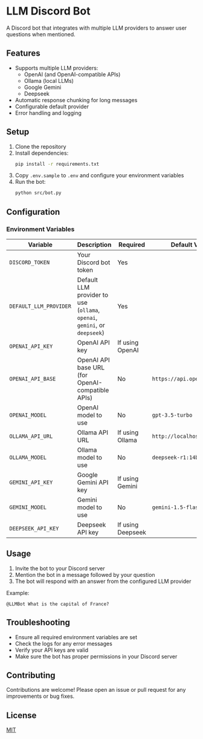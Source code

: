 # LLM Discord Bot

A Discord bot that integrates with multiple LLM providers to answer user questions when mentioned.

## Features

- Supports multiple LLM providers:
  - OpenAI (and OpenAI-compatible APIs)
  - Ollama (local LLMs)
  - Google Gemini
  - Deepseek
- Automatic response chunking for long messages
- Configurable default provider
- Error handling and logging

## Setup

1. Clone the repository
2. Install dependencies:
   ```bash
   pip install -r requirements.txt
   ```
3. Copy `.env.sample` to `.env` and configure your environment variables
4. Run the bot:
   ```bash
   python src/bot.py
   ```

## Configuration

### Environment Variables

| Variable               | Description                                                                 | Required | Default Value                     |
|------------------------|-----------------------------------------------------------------------------|----------|-----------------------------------|
| `DISCORD_TOKEN`        | Your Discord bot token                                                      | Yes      |                                   |
| `DEFAULT_LLM_PROVIDER` | Default LLM provider to use (`ollama`, `openai`, `gemini`, or `deepseek`)   | Yes      |                                   |
| `OPENAI_API_KEY`       | OpenAI API key                                                              | If using OpenAI |                               |
| `OPENAI_API_BASE`      | OpenAI API base URL (for OpenAI-compatible APIs)                            | No       | `https://api.openai.com/v1`       |
| `OPENAI_MODEL`         | OpenAI model to use                                                         | No       | `gpt-3.5-turbo`                   |
| `OLLAMA_API_URL`       | Ollama API URL                                                              | If using Ollama | `http://localhost:11434`      |
| `OLLAMA_MODEL`         | Ollama model to use                                                         | No       | `deepseek-r1:14b`                 |
| `GEMINI_API_KEY`       | Google Gemini API key                                                       | If using Gemini |                               |
| `GEMINI_MODEL`         | Gemini model to use                                                         | No       | `gemini-1.5-flash`                |
| `DEEPSEEK_API_KEY`     | Deepseek API key                                                            | If using Deepseek |                             |

## Usage

1. Invite the bot to your Discord server
2. Mention the bot in a message followed by your question
3. The bot will respond with an answer from the configured LLM provider

Example:
```
@LLMBot What is the capital of France?
```

## Troubleshooting

- Ensure all required environment variables are set
- Check the logs for any error messages
- Verify your API keys are valid
- Make sure the bot has proper permissions in your Discord server

## Contributing

Contributions are welcome! Please open an issue or pull request for any improvements or bug fixes.

## License

[MIT](LICENSE)
